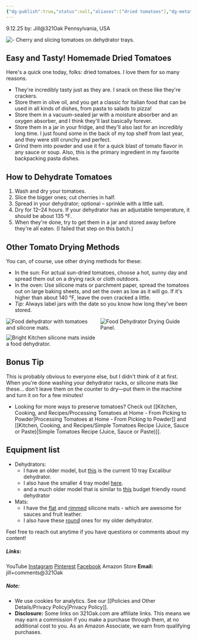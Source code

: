 ```yaml
---
{"dg-publish":true,"status":null,"aliases":["dried tomatoes"],"dg-metatags":{"title":"Easy Homemade Dried Tomatoes (Not Sun-Dried)","description":"Learn how to dehydrate tomatoes at home with a dehydrator, oven, or sun drying. Easy storage tips and versatile uses for your pantry.","og:title":"Easy Homemade Dried Tomatoes (Not Sun-Dried)","og:description":"Step-by-step guide to drying tomatoes at home with a dehydrator or oven. Great for storage, snacks, and cooking.","og:type":"article","og:url":"https://321oak.com/kitchen-cooking-and-recipes/easy-homemade-dried-tomatoes-not-sun-dried/","og:site_name":"321 Oak","og:image":"https://res.cloudinary.com/dwfbbjxam/image/upload/c_fill,g_auto,w_1200,h_630,f_auto,q_auto/v1757682911/dehydrating-tomatoes-cherry-slicing-20250904_hwgo9k.jpg","og:image:width":"1200","og:image:height":"630","og:image:alt":"Cherry and slicing tomatoes on dehydrator trays"},"permalink":"/kitchen-cooking-and-recipes/easy-homemade-dried-tomatoes-not-sun-dried/","metatags":{"title":"Easy Homemade Dried Tomatoes (Not Sun-Dried)","description":"Learn how to dehydrate tomatoes at home with a dehydrator, oven, or sun drying. Easy storage tips and versatile uses for your pantry.","og:title":"Easy Homemade Dried Tomatoes (Not Sun-Dried)","og:description":"Step-by-step guide to drying tomatoes at home with a dehydrator or oven. Great for storage, snacks, and cooking.","og:type":"article","og:url":"https://321oak.com/kitchen-cooking-and-recipes/easy-homemade-dried-tomatoes-not-sun-dried/","og:site_name":"321 Oak","og:image":"https://res.cloudinary.com/dwfbbjxam/image/upload/c_fill,g_auto,w_1200,h_630,f_auto,q_auto/v1757682911/dehydrating-tomatoes-cherry-slicing-20250904_hwgo9k.jpg","og:image:width":"1200","og:image:height":"630","og:image:alt":"Cherry and slicing tomatoes on dehydrator trays"},"dgPassFrontmatter":true,"noteIcon":""}
---
```


9.12.25
by: Jill@321Oak
Pennsylvania, USA

<img src="https://res.cloudinary.com/dwfbbjxam/image/upload/c_fill,g_auto,ar_19:6,w_auto:100:1600,dpr_auto,f_auto,q_auto/v1757682911/dehydrating-tomatoes-cherry-slicing-20250904_hwgo9k.jpg" alt="- Cherry and slicing tomatoes on dehydrator trays.">

## Easy and Tasty! Homemade Dried Tomatoes

Here's a quick one today, folks: dried tomatoes. I love them for so many reasons.
- They're incredibly tasty just as they are. I snack on these like they're crackers.
- Store them in olive oil, and you get a classic for Italian food that can be used in all kinds of dishes, from pasta to salads to pizza!
- Store them in a vacuum-sealed jar with a moisture absorber and an oxygen absorber, and I think they'll last basically forever.
- Store them in a jar in your fridge, and they'll also last for an incredibly long time. I just found some in the back of my top shelf from last year, and they were still crunchy and perfect.
- Grind them into powder and use it for a quick blast of tomato flavor in any sauce or soup. Also, this is the primary ingredient in my favorite backpacking pasta dishes.
## How to Dehydrate Tomatoes

1. Wash and dry your tomatoes.
2. Slice the bigger ones; cut cherries in half.
3. Spread in your dehydrator; optional – sprinkle with a little salt.
4. Dry for 12–24 hours. If your dehydrator has an adjustable temperature, it should be about 135 °F.
5. When they're done, try to get them in a jar and stored away before they're all eaten. (I failed that step on this batch.)    

## Other Tomato Drying Methods

You can, of course, use other drying methods for these:
- In the sun: For actual sun-dried tomatoes, choose a hot, sunny day and spread them out on a drying rack or cloth outdoors.
- In the oven: Use silicone mats or parchment paper, spread the tomatoes out on large baking sheets, and set the oven as low as it will go. If it's higher than about 140 °F, leave the oven cracked a little.
- _Tip:_ Always label jars with the date so you know how long they've been stored.

<div style="display:grid; grid-template-columns: repeat(auto-fit, minmax(180px, 1fr));
  gap:10px; width:100%; max-width:100%; margin:0 auto;">
<img src="https://res.cloudinary.com/dwfbbjxam/image/upload/ar_1:1,c_fill,g_auto,w_400,f_auto,q_auto/v1757682911/dehydrating-tomatoes-silicone-mats-20250904_m4xow9.jpg" alt="Food dehydrator with tomatoes and silicone mats.">
<img src="https://res.cloudinary.com/dwfbbjxam/image/upload/ar_1:1,c_fill,g_auto,w_400,f_auto,q_auto/v1757682911/food-dehydrator-drying-guide-20250904_blhmt2.jpg" alt="Food Dehydrator Drying Guide Panel.">
<img
src="https://res.cloudinary.com/dwfbbjxam/image/upload/ar_1:1,c_fill,g_auto,w_400,f_auto,q_auto/v1757682911/bright-kitchen-silicone-mats-dehydrator-20250904_fp4imk.jpg" alt="Bright Kitchen silicone mats inside a food dehydrator.">
</div>

## Bonus Tip

This is probably obvious to everyone else, but I didn't think of it at first. When you're done washing your dehydrator racks, or silicone mats like these... don't leave them on the counter to dry—put them in the machine and turn it on for a few minutes!

+ Looking for more ways to preserve tomatoes? Check out [[Kitchen, Cooking, and Recipes/Processing Tomatoes at Home - From Picking to Powder\|Processing Tomatoes at Home - From Picking to Powder]] and [[Kitchen, Cooking, and Recipes/Simple Tomatoes Recipe (Juice, Sauce or Paste)\|Simple Tomatoes Recipe (Juice, Sauce or Paste)]].

## Equipment list

- Dehydrators: 
	- I have an older model, but [this](https://amzn.to/3K3rPai) is the current 10 tray Excalibur dehydrator. 
	- I also have the smaller 4 tray model [here](https://amzn.to/4gnEK2X).
	- and a much older model that is similar to [this](https://amzn.to/4pCQgMn) budget friendly round dehydrator
- Mats:
	- I have the [flat](https://amzn.to/462MSm7) and [rimmed](https://amzn.to/462MSm7) silicone mats - which are awesome for sauces and fruit leather.
	- I also have these [round](https://amzn.to/3Vh26h5) ones for my older dehydrator.

Feel free to reach out anytime if you have questions or comments about my content!
##### Links:
YouTube
[Instagram](https://www.instagram.com/jill_321oak/)
[Pinterest](https://www.pinterest.com/Jill_321Oak/)
[Facebook](https://www.facebook.com/321Oak)
Amazon Store
**Email:** jill+comments@321Oak

##### Note:
- We use cookies for analytics. See our [[Policies and Other Details/Privacy Policy\|Privacy Policy]].
- **Disclosure:** Some links on 321Oak.com are affiliate links. This means we may earn a commission if you make a purchase through them, at no additional cost to you. As an Amazon Associate, we earn from qualifying purchases.
